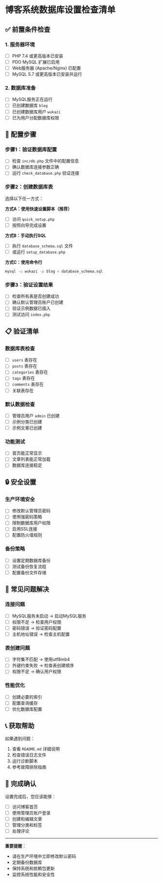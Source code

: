 # 博客系统数据库设置检查清单

## ✅ 前置条件检查

### 1. 服务器环境
- [ ] PHP 7.4 或更高版本已安装
- [ ] PDO MySQL 扩展已启用
- [ ] Web服务器 (Apache/Nginx) 已配置
- [ ] MySQL 5.7 或更高版本已安装并运行

### 2. 数据库准备
- [ ] MySQL服务正在运行
- [ ] 已创建数据库 `blog`
- [ ] 已创建数据库用户 `wukazi`
- [ ] 已为用户分配数据库权限

## 🔧 配置步骤

### 步骤1：验证数据库配置
- [ ] 检查 `inc/db.php` 文件中的配置信息
- [ ] 确认数据库连接参数正确
- [ ] 运行 `check_database.php` 验证连接

### 步骤2：创建数据库表
选择以下任一方式：

**方式A：使用快速设置脚本（推荐）**
- [ ] 访问 `quick_setup.php`
- [ ] 按照向导完成设置

**方式B：手动执行SQL**
- [ ] 执行 `database_schema.sql` 文件
- [ ] 或运行 `setup_database.php`

**方式C：使用命令行**
```bash
mysql -u wukazi -p blog < database_schema.sql
```

### 步骤3：验证设置结果
- [ ] 检查所有表是否创建成功
- [ ] 确认默认管理员账户已创建
- [ ] 验证示例数据已插入
- [ ] 测试访问 `index.php`

## 📋 验证清单

### 数据库表检查
- [ ] `users` 表存在
- [ ] `posts` 表存在
- [ ] `categories` 表存在
- [ ] `tags` 表存在
- [ ] `comments` 表存在
- [ ] 关联表存在

### 默认数据检查
- [ ] 管理员用户 `admin` 已创建
- [ ] 示例分类已创建
- [ ] 示例文章已创建

### 功能测试
- [ ] 首页能正常显示
- [ ] 文章列表能正常加载
- [ ] 数据库连接稳定

## 🔒 安全设置

### 生产环境安全
- [ ] 修改默认管理员密码
- [ ] 使用强密码策略
- [ ] 限制数据库用户权限
- [ ] 启用SSL连接
- [ ] 配置防火墙规则

### 备份策略
- [ ] 设置定期数据库备份
- [ ] 测试备份恢复流程
- [ ] 配置备份文件存储

## 🚨 常见问题解决

### 连接问题
- [ ] MySQL服务未启动 → 启动MySQL服务
- [ ] 权限不足 → 检查用户权限
- [ ] 密码错误 → 验证密码配置
- [ ] 主机地址错误 → 检查主机配置

### 表创建问题
- [ ] 字符集不匹配 → 使用utf8mb4
- [ ] 外键约束失败 → 检查表创建顺序
- [ ] 权限不足 → 确认用户权限

### 性能优化
- [ ] 创建必要的索引
- [ ] 配置查询缓存
- [ ] 优化数据库配置

## 📞 获取帮助

如果遇到问题：
1. 查看 `README.md` 详细说明
2. 检查错误日志文件
3. 运行诊断脚本
4. 参考故障排除指南

## 🎯 完成确认

设置完成后，您应该能够：
- [ ] 访问博客首页
- [ ] 使用管理员账户登录
- [ ] 创建和编辑文章
- [ ] 管理分类和标签
- [ ] 处理评论

---

**重要提醒**：
- 请在生产环境中立即修改默认密码
- 定期备份数据库
- 保持系统和依赖包更新
- 监控系统性能和安全性
